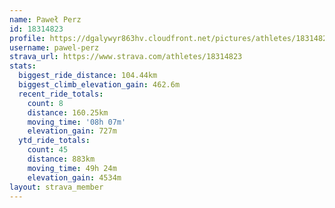 ```yaml
---
name: Paweł Perz
id: 18314823
profile: https://dgalywyr863hv.cloudfront.net/pictures/athletes/18314823/5244308/1/large.jpg
username: pawel-perz
strava_url: https://www.strava.com/athletes/18314823
stats:
  biggest_ride_distance: 104.44km
  biggest_climb_elevation_gain: 462.6m
  recent_ride_totals:
    count: 8
    distance: 160.25km
    moving_time: '08h 07m'
    elevation_gain: 727m
  ytd_ride_totals:
    count: 45
    distance: 883km
    moving_time: 49h 24m
    elevation_gain: 4534m
layout: strava_member
--- 
```

